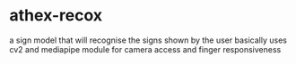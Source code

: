 # athex-recox
a sign model that will recognise  the signs shown by the user basically uses cv2 and mediapipe module for camera access and finger responsiveness
